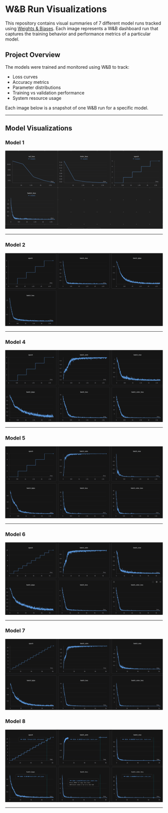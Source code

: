 # W&B Run Visualizations

This repository contains visual summaries of 7 different model runs tracked using [Weights & Biases](https://wandb.ai/). Each image represents a W&B dashboard run that captures the training behavior and performance metrics of a particular model.

## Project Overview

The models were trained and monitored using W&B to track:

- Loss curves  
- Accuracy metrics  
- Parameter distributions  
- Training vs validation performance  
- System resource usage  

Each image below is a snapshot of one W&B run for a specific model.

---

## Model Visualizations

### Model 1
![Model 1](model1.png)

---

### Model 2
![Model 2](model2.png)

---

<!-- ### Model 3
![Model 3](model3.png)

--- -->

### Model 4
![Model 4](model4.png)

---

### Model 5
![Model 5](model5.png)

---

### Model 6
![Model 6](model6.png)

---

### Model 7
![Model 7](model7.png)

### Model 8
![Model 8](model8.png)

---
